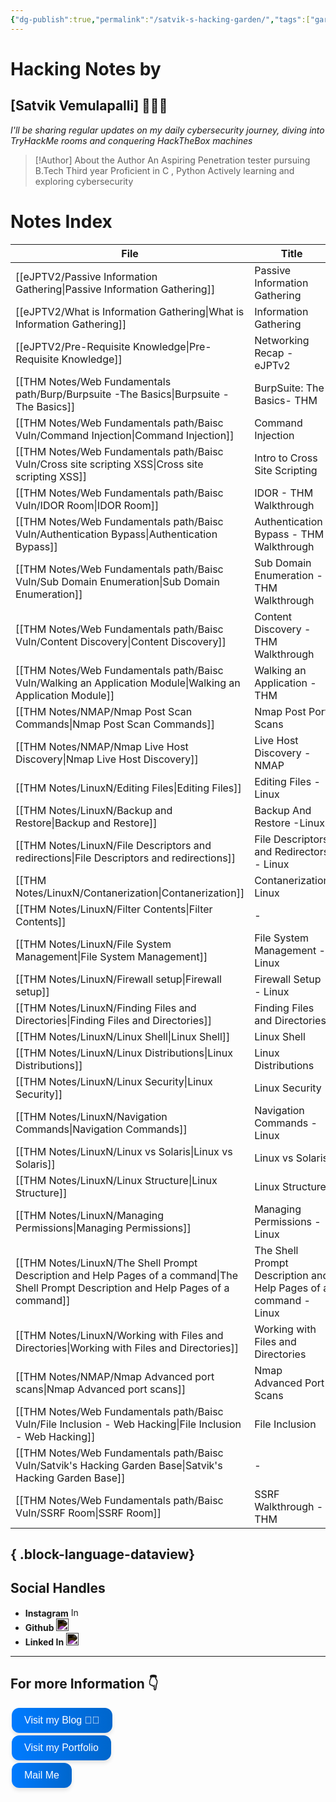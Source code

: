 ```yaml
---
{"dg-publish":true,"permalink":"/satvik-s-hacking-garden/","tags":["gardenEntry"]}
---
```


# Hacking Notes by
## [Satvik Vemulapalli] 💌🧑‍💻

*I'll be sharing regular updates on my daily cybersecurity journey, diving into TryHackMe rooms and conquering HackTheBox machines*


> [!Author] About the Author
> An Aspiring Penetration tester pursuing B.Tech Third year
> Proficient in C , Python 
> Actively learning and exploring cybersecurity
> 
# Notes Index

| File                                                                                                                                       | Title                                                            |
| ------------------------------------------------------------------------------------------------------------------------------------------ | ---------------------------------------------------------------- |
| [[eJPTV2/Passive Information Gathering\|Passive Information Gathering]]                                                                 | Passive Information Gathering                                    |
| [[eJPTV2/What is Information Gathering\|What is Information Gathering]]                                                                 | Information Gathering                                            |
| [[eJPTV2/Pre-Requisite Knowledge\|Pre-Requisite Knowledge]]                                                                             | Networking Recap - eJPTv2                                        |
| [[THM Notes/Web Fundamentals path/Burp/Burpsuite -The Basics\|Burpsuite -The Basics]]                                                   | BurpSuite: The Basics- THM                                       |
| [[THM Notes/Web Fundamentals path/Baisc Vuln/Command Injection\|Command Injection]]                                                     | Command Injection                                                |
| [[THM Notes/Web Fundamentals path/Baisc Vuln/Cross site scripting XSS\|Cross site scripting XSS]]                                       | Intro to Cross Site Scripting                                    |
| [[THM Notes/Web Fundamentals path/Baisc Vuln/IDOR Room\|IDOR Room]]                                                                     | IDOR - THM Walkthrough                                           |
| [[THM Notes/Web Fundamentals path/Baisc Vuln/Authentication Bypass\|Authentication Bypass]]                                             | Authentication Bypass - THM Walkthrough                          |
| [[THM Notes/Web Fundamentals path/Baisc Vuln/Sub Domain Enumeration\|Sub Domain Enumeration]]                                           | Sub Domain Enumeration - THM Walkthrough                         |
| [[THM Notes/Web Fundamentals path/Baisc Vuln/Content Discovery\|Content Discovery]]                                                     | Content Discovery - THM Walkthrough                              |
| [[THM Notes/Web Fundamentals path/Baisc Vuln/Walking an Application Module\|Walking an Application Module]]                             | Walking an Application - THM                                     |
| [[THM Notes/NMAP/Nmap Post Scan Commands\|Nmap Post Scan Commands]]                                                                     | Nmap Post Port Scans                                             |
| [[THM Notes/NMAP/Nmap Live Host Discovery\|Nmap Live Host Discovery]]                                                                   | Live Host Discovery - NMAP                                       |
| [[THM Notes/LinuxN/Editing Files\|Editing Files]]                                                                                       | Editing Files - Linux                                            |
| [[THM Notes/LinuxN/Backup and Restore\|Backup and Restore]]                                                                             | Backup And Restore -Linux                                        |
| [[THM Notes/LinuxN/File Descriptors and redirections\|File Descriptors and redirections]]                                               | File Descriptors and Redirectors - Linux                         |
| [[THM Notes/LinuxN/Contanerization\|Contanerization]]                                                                                   | Contanerization Linux                                            |
| [[THM Notes/LinuxN/Filter Contents\|Filter Contents]]                                                                                   | \-                                                               |
| [[THM Notes/LinuxN/File System Management\|File System Management]]                                                                     | File System Management - Linux                                   |
| [[THM Notes/LinuxN/Firewall setup\|Firewall setup]]                                                                                     | Firewall Setup - Linux                                           |
| [[THM Notes/LinuxN/Finding Files and Directories\|Finding Files and Directories]]                                                       | Finding Files and Directories                                    |
| [[THM Notes/LinuxN/Linux Shell\|Linux Shell]]                                                                                           | Linux Shell                                                      |
| [[THM Notes/LinuxN/Linux Distributions\|Linux Distributions]]                                                                           | Linux Distributions                                              |
| [[THM Notes/LinuxN/Linux Security\|Linux Security]]                                                                                     | Linux Security                                                   |
| [[THM Notes/LinuxN/Navigation Commands\|Navigation Commands]]                                                                           | Navigation Commands - Linux                                      |
| [[THM Notes/LinuxN/Linux vs Solaris\|Linux vs Solaris]]                                                                                 | Linux vs Solaris                                                 |
| [[THM Notes/LinuxN/Linux Structure\|Linux Structure]]                                                                                   | Linux Structure                                                  |
| [[THM Notes/LinuxN/Managing Permissions\|Managing Permissions]]                                                                         | Managing Permissions - Linux                                     |
| [[THM Notes/LinuxN/The Shell Prompt Description and Help Pages of a command\|The Shell Prompt Description and Help Pages of a command]] | The Shell Prompt Description and Help Pages of a command - Linux |
| [[THM Notes/LinuxN/Working with Files and Directories\|Working with Files and Directories]]                                             | Working with Files and Directories                               |
| [[THM Notes/NMAP/Nmap Advanced port scans\|Nmap Advanced port scans]]                                                                   | Nmap Advanced Port Scans                                         |
| [[THM Notes/Web Fundamentals path/Baisc Vuln/File Inclusion - Web Hacking\|File Inclusion - Web Hacking]]                               | File Inclusion                                                   |
| [[THM Notes/Web Fundamentals path/Baisc Vuln/Satvik's Hacking Garden Base\|Satvik's Hacking Garden Base]]                               | \-                                                               |
| [[THM Notes/Web Fundamentals path/Baisc Vuln/SSRF Room\|SSRF Room]]                                                                     | SSRF Walkthrough - THM                                           |

{ .block-language-dataview}
--------------------------------------------------
## Social Handles

- **Instagram**  [<img src="https://upload.wikimedia.org/wikipedia/commons/a/a5/Instagram_icon.png" alt="Instagram" width="15"/>](https://www.instagram.com/satvikshetty.v)
- **Github** [<img src="https://upload.wikimedia.org/wikipedia/commons/9/91/Octicons-mark-github.svg" alt="GitHub" width="20" style="filter: invert(100%)"/>](https://github.com/satvik-vs)
- **Linked In** [<img src="https://upload.wikimedia.org/wikipedia/commons/c/ca/LinkedIn_logo_initials.png" alt="LinkedIn" width="20" style="filter: invert(100%)"/>](https://www.linkedin.com/in/yourprofile)
--------------------------------------------------------------------------
## For more Information 👇

<a href="https://blog.satvik.live" style="text-decoration:none;">
  <button style="
    background: linear-gradient(90deg, rgba(0,123,255,1) 0%, rgba(0,102,204,1) 100%);
    border: none; /* Remove borders */
    color: white; /* White text */
    padding: 10px 20px; /* Some padding */
    text-align: center; /* Centered text */
    text-decoration: none; /* Remove underline */
    display: flex; /* Use flexbox */
    align-items: center; /* Center items vertically */
    justify-content: center; /* Center items horizontally */
    font-size: 16px; /* Increase font size */
    margin: 4px 2px; /* Add some margin */
    cursor: pointer; /* Add a pointer on hover */
    border-radius: 12px; /* Rounded corners */
    box-shadow: 0 4px 6px rgba(0, 0, 0, 0.1); /* Add shadow */
    transition: transform 0.2s; /* Animation for hover effect */
    height: 40px; /* Fixed height for better alignment */
  " onmouseover="this.style.transform='scale(1.05)';" onmouseout="this.style.transform='scale(1.0)';">
    Visit my Blog 🧑‍💻
  </button>
</a>
<a href="https://satvik.live" style="text-decoration:none;">
  <button style="
    background: linear-gradient(90deg, rgba(0,123,255,1) 0%, rgba(0,102,204,1) 100%);
    border: none; /* Remove borders */
    color: white; /* White text */
    padding: 10px 20px; /* Some padding */
    text-align: center; /* Centered text */
    text-decoration: none; /* Remove underline */
    display: flex; /* Use flexbox */
    align-items: center; /* Center items vertically */
    justify-content: center; /* Center items horizontally */
    font-size: 16px; /* Increase font size */
    margin: 4px 2px; /* Add some margin */
    cursor: pointer; /* Add a pointer on hover */
    border-radius: 12px; /* Rounded corners */
    box-shadow: 0 4px 6px rgba(0, 0, 0, 0.1); /* Add shadow */
    transition: transform 0.2s; /* Animation for hover effect */
    height: 40px; /* Fixed height for better alignment */
  " onmouseover="this.style.transform='scale(1.05)';" onmouseout="this.style.transform='scale(1.0)';">
     Visit my Portfolio
  </button>
</a>
<a href="mailto:contact@satvik.live" style="text-decoration:none;">
  <button style="
    background: linear-gradient(90deg, rgba(0,123,255,1) 0%, rgba(0,102,204,1) 100%);
    border: none; /* Remove borders */
    color: white; /* White text */
    padding: 10px 20px; /* Some padding */
    text-align: center; /* Centered text */
    text-decoration: none; /* Remove underline */
    display: flex; /* Use flexbox */
    align-items: center; /* Center items vertically */
    justify-content: center; /* Center items horizontally */
    font-size: 16px; /* Increase font size */
    margin: 4px 2px; /* Add some margin */
    cursor: pointer; /* Add a pointer on hover */
    border-radius: 12px; /* Rounded corners */
    box-shadow: 0 4px 6px rgba(0, 0, 0, 0.1); /* Add shadow */
    transition: transform 0.2s; /* Animation for hover effect */
    height: 40px; /* Fixed height for better alignment */
  " onmouseover="this.style.transform='scale(1.05)';" onmouseout="this.style.transform='scale(1.0)';">
    Mail Me
  </button>
</a>